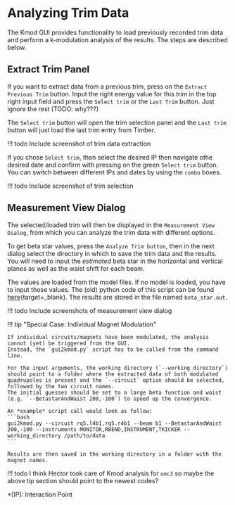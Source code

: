 # Analyzing Trim Data

The Kmod GUI provides functionality to load previously recorded trim data and perform a k-modulation analysis of the results.
The steps are described below.

## Extract Trim Panel

If you want to extract data from a previous trim, press on the `Extract Previous Trim` button.
Input the right energy value for this trim in the top right input field and press the `Select trim` or the `Last Trim` button.
Just ignore the rest (TODO: why???)

The `Select trim` button will open the trim selection panel and the `Last trim` button will just load the last trim entry from Timber.

!!! todo
    Include screenshot of trim data extraction

If you chose `Select trim`, then select the desired IP then navigate othe desired date and confirm with pressing on the green `Select trim` button.
You can switch between different IPs and dates by using the `combo` boxes.

!!! todo
    Include screenshot of trim selection

## Measurement View Dialog 

The selected/loaded trim will then be displayed in the `Measurement View Dialog`, from which you can analyze the trim data with different options.

To get beta star values, press the `Analyze Trim button`, then in the next dialog select the directory in which to save the trim data and the results.
You will need to input the *estimated* beta star in the horizontal and vertical planes as well as the waist shift for each beam.

The values are loaded from the model files.
If no model is loaded, you have to input those values.
The (old) python code of this script can be found [here][kmod_python2]{target=_blank}.
The results are stored in the file named `beta_star.out`.

!!! todo
    Include screenshots of measurement view dialog

!!! tip "Special Case: Individual Magnet Modulation"

    If individual circuits/magnets have been modulated, the analysis cannot (yet) be triggered from the GUI.
    Instead, the `gui2kmod.py` script has to be called from the command line.
     
    For the input arguments, the working directory (`--working_directory`) should point to a folder where the extracted data of both modulated quadrupoles is present and the `--circuit` option should be selected, followed by the two circuit names.
    The initial guesses should be set to a large beta function and waist (e.g. `--BetastarAndWaist 200,-100`) to speed up the convergence.

    An *example* script call would look as follow:
    ```bash
    gui2kmod.py --circuit rq5.l4b1,rq5.r4b1 --beam b1 --BetastarAndWaist 200,-100 --instruments MONITOR,RBEND,INSTRUMENT,TKICKER --working_directory /path/to/data
    ```
    
    Results are then saved in the working directory in a folder with the magnet names. 

!!! todo
    I think Hector took care of Kmod analysis for `omc3` so maybe the above tip section should point to the newest codes?

*[IP]: Interaction Point

[kmod_python2]: https://github.com/pylhc/Beta-Beat.src/blob/master/kmod/gui2beta/gui2kmod.py